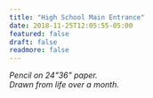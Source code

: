 ```yaml
---
title: "High School Main Entrance"
date: 2018-11-25T12:05:55-05:00
featured: false
draft: false
readmore: false
---
```


*Pencil on 24"36" paper.*  
*Drawn from life over a month.*

<!--more-->